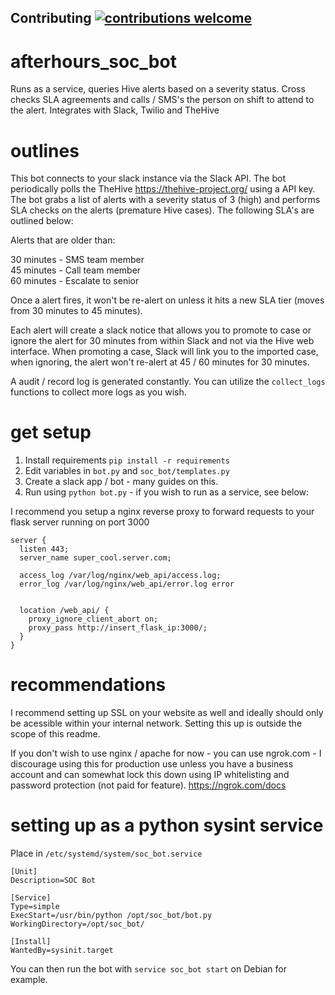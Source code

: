 ## Contributing [![contributions welcome](https://img.shields.io/badge/contributions-welcome-brightgreen.svg?style=flat)](https://github.com/JoshuaSmeda/afterhours_soc_bot/issues)

# afterhours_soc_bot
Runs as a service, queries Hive alerts based on a severity status. Cross checks SLA agreements and calls / SMS's the person on shift to attend to the alert. Integrates with Slack, Twilio and TheHive

# outlines

This bot connects to your slack instance via the Slack API. The bot periodically polls the TheHive https://thehive-project.org/ using a API key. The bot grabs a list of alerts with a severity status of 3 (high) and performs SLA checks on the alerts (premature Hive cases). The following SLA's are outlined below:

Alerts that are older than:

30 minutes - SMS team member <br>
45 minutes - Call team member <br>
60 minutes - Escalate to senior <br>

Once a alert fires, it won't be re-alert on unless it hits a new SLA tier (moves from 30 minutes to 45 minutes).

Each alert will create a slack notice that allows you to promote to case or ignore the alert for 30 minutes from within Slack and not via the Hive web interface. When promoting a case, Slack will link you to the imported case, when ignoring, the alert won't re-alert at 45 / 60 minutes for 30 minutes.

A audit / record log is generated constantly. You can utilize the ```collect_logs``` functions to collect more logs as you wish.

# get setup
1. Install requirements ```pip install -r requirements```
2. Edit variables in ```bot.py``` and ```soc_bot/templates.py```
3. Create a slack app / bot - many guides on this.
4. Run using ```python bot.py``` - if you wish to run as a service, see below:

I recommend you setup a nginx reverse proxy to forward requests to your flask server running on port 3000

```
server {
  listen 443;
  server_name super_cool.server.com;

  access_log /var/log/nginx/web_api/access.log;
  error_log /var/log/nginx/web_api/error.log error
  

  location /web_api/ {
    proxy_ignore_client_abort on;
    proxy_pass http://insert_flask_ip:3000/;
  }
}

```

# recommendations

I recommend setting up SSL on your website as well and ideally should only be acessible within your internal network. Setting this up is outside the scope of this readme.

If you don't wish to use nginx / apache for now - you can use ngrok.com - I discourage using this for production use unless you have a business account and can somewhat lock this down using IP whitelisting and password protection (not paid for feature). https://ngrok.com/docs

# setting up as a python sysint service

Place in ```/etc/systemd/system/soc_bot.service```
```
[Unit]
Description=SOC Bot

[Service]
Type=simple
ExecStart=/usr/bin/python /opt/soc_bot/bot.py
WorkingDirectory=/opt/soc_bot/

[Install]
WantedBy=sysinit.target
```

You can then run the bot with ```service soc_bot start``` on Debian for example.
